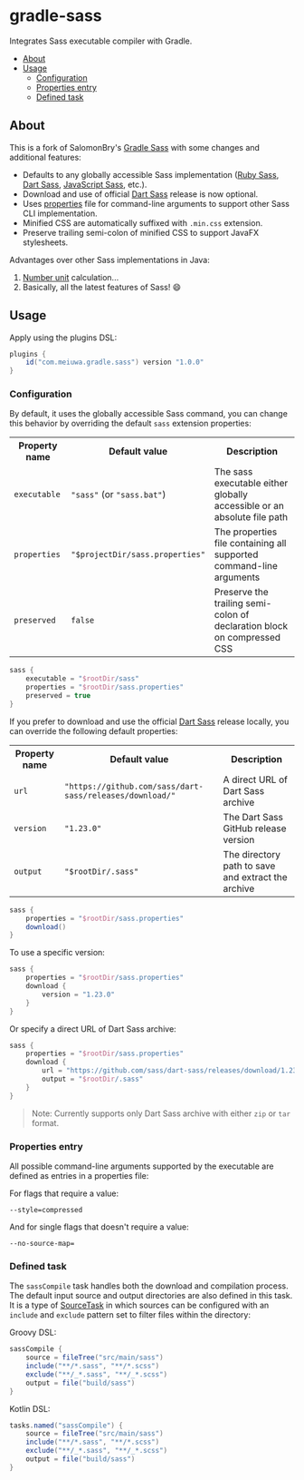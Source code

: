 # gradle-sass

Integrates Sass executable compiler with Gradle.

- [About](#about)
- [Usage](#usage)
	- [Configuration](#configuration)
	- [Properties entry](#properties-entry)
	- [Defined task](#defined-task)

## About

This is a fork of SalomonBry's [Gradle Sass][1] with some changes and additional features:

- Defaults to any globally accessible Sass implementation ([Ruby Sass][2], [Dart Sass][3], [JavaScript Sass][4], etc.).
- Download and use of official [Dart Sass][3] release is now optional.
- Uses [properties](#properties-entry) file for command-line arguments to support other Sass CLI implementation.
- Minified CSS are automatically suffixed with `.min.css` extension.
- Preserve trailing semi-colon of minified CSS to support JavaFX stylesheets.

Advantages over other Sass implementations in Java:

1. [Number unit][5] calculation...
2. Basically, all the latest features of Sass! :smile:


## Usage

Apply using the plugins DSL:

```gradle
plugins {
    id("com.meiuwa.gradle.sass") version "1.0.0"
}
```

### Configuration

By default, it uses the globally accessible Sass command,
you can change this behavior by overriding the default `sass` extension properties:

<table>
	<tr>
		<th>Property name</th>
		<th>Default value</th>
		<th>Description</th>
	</tr>
	<tr>
		<td><code>executable</code></td>
		<td><code>"sass"</code> (or <code>"sass.bat"</code>)</td>
		<td>The sass executable either globally accessible or an absolute file path</td>
	</tr>
	<tr>
		<td><code>properties</code></td>
		<td><code>"$projectDir/sass.properties"</code></td>
		<td>The properties file containing all supported command-line arguments</td>
	</tr>
	<tr>
		<td><code>preserved</code></td>
		<td><code>false</code></td>
		<td>Preserve the trailing semi-colon of declaration block on compressed CSS</td>
	</tr>
</table>

```gradle
sass {
    executable = "$rootDir/sass"
    properties = "$rootDir/sass.properties"
    preserved = true
}
```

If you prefer to download and use the official [Dart Sass][3] release locally,
you can override the following default properties:

<table>
	<tr>
		<th>Property name</th>
		<th>Default value</th>
		<th>Description</th>
	</tr>
	<tr>
		<td><code>url</code></td>
		<td><code>"https://github.com/sass/dart-sass/releases/download/"</code></td>
		<td>A direct URL of Dart Sass archive</td>
	</tr>
	<tr>
		<td><code>version</code></td>
		<td><code>"1.23.0"</code></td>
		<td>The Dart Sass GitHub release version</td>
	</tr>
	<tr>
		<td><code>output</code></td>
		<td><code>"$rootDir/.sass"</code></td>
		<td>The directory path to save and extract the archive</td>
	</tr>
</table>

```gradle
sass {
    properties = "$rootDir/sass.properties"
    download()
}
```

To use a specific version:

```gradle
sass {
    properties = "$rootDir/sass.properties"
    download {
        version = "1.23.0"
    }
}
```

Or specify a direct URL of Dart Sass archive:

```gradle
sass {
    properties = "$rootDir/sass.properties"
    download {
        url = "https://github.com/sass/dart-sass/releases/download/1.23.0/dart-sass-1.23.0-macos-x64.tar.gz"
        output = "$rootDir/.sass"
    }
}
```

> Note: Currently supports only Dart Sass archive with either `zip` or `tar` format.


### Properties entry

All possible command-line arguments supported by the executable are defined as entries in a properties file:

For flags that require a value:

```properties
--style=compressed
```

And for single flags that doesn't require a value:

```properties
--no-source-map=
```


### Defined task

The `sassCompile` task handles both the download and compilation process.
The default input source and output directories are also defined in this task.
It is a type of [SourceTask][6] in which sources can be configured with an
`include` and `exclude` pattern set to filter files within the directory:

Groovy DSL:

```gradle
sassCompile {
    source = fileTree("src/main/sass")
    include("**/*.sass", "**/*.scss")
    exclude("**/_*.sass", "**/_*.scss")
    output = file("build/sass")
}
```

Kotlin DSL:

```gradle
tasks.named("sassCompile") {
    source = fileTree("src/main/sass")
    include("**/*.sass", "**/*.scss")
    exclude("**/_*.sass", "**/_*.scss")
    output = file("build/sass")
}
```


[1]: https://github.com/SalomonBrys/gradle-sass
[2]: https://sass-lang.com/ruby-sass
[3]: https://github.com/sass/dart-sass
[4]: https://www.npmjs.com/package/sass
[5]: http://www.sass-lang.com/documentation/values/numbers#units
[6]: https://docs.gradle.org/current/dsl/org.gradle.api.tasks.SourceTask.html
